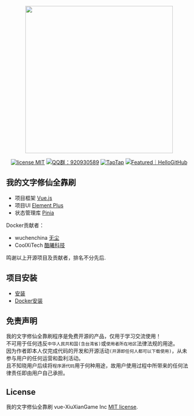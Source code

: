 <p align="center">
    <img src="https://i0.hdslb.com/bfs/article/2954c995c96dd4ece5922282f54ec58b8941412.png" width="400">
</p>
<p align="center">
    <a href="https://opensource.org/licenses/MIT"><img src="https://img.shields.io/badge/license-MIT-blue" alt="license MIT"></a>
    <a href="https://qm.qq.com/q/iifNs5qukg"><img src="https://img.shields.io/badge/QQ%E7%BE%A4-920930589-green" alt="QQ群：920930589"></a>
    <a href="https://www.taptap.cn/app/719622"><img src="https://img.shields.io/badge/TapTap-%E6%88%91%E7%9A%84%E6%96%87%E5%AD%97%E4%BF%AE%E4%BB%99%E5%85%A8%E9%9D%A0%E5%88%B7-18d6e0" alt="TapTap"></a>
    <a href="https://hellogithub.com/repository/e73a691ffcfa4d0e92a05912fe8c0b46"><img src="https://abroad.hellogithub.com/v1/widgets/recommend.svg?rid=e73a691ffcfa4d0e92a05912fe8c0b46&claim_uid=OCYdts5lPczHag4&theme=small" alt="Featured｜HelloGitHub" /></a>
</p>
   
## 我的文字修仙全靠刷

- 项目框架 [Vue.js](https://cn.vuejs.org)
- 项目UI [Element Plus](https://element-plus.org/zh-CN)
- 状态管理库 [Pinia](https://pinia.vuejs.org/zh)
  
Docker贡献者：

- wuchenchina [无尘](https://github.com/wuchenchina)
- CoolXiTech [酷曦科技](https://github.com/CoolXiTech)
  
鸣谢以上开源项目及贡献者，排名不分先后.

## 项目安装

- [安装](https://github.com/setube/vue-XiuXianGame/wiki/install)
- [Docker安装](https://github.com/setube/vue-XiuXianGame/wiki/docker_install)

## 免责声明

我的文字修仙全靠刷程序是免费开源的产品，仅用于学习交流使用！       
不可用于任何违反`中华人民共和国(含台湾省)`或`使用者所在地区`法律法规的用途。      
因为作者即本人仅完成代码的开发和开源活动`(开源即任何人都可以下载使用)`，从未参与用户的任何运营和盈利活动。    
且不知晓用户后续将`程序源代码`用于何种用途，故用户使用过程中所带来的任何法律责任即由用户自己承担。      

## License

我的文字修仙全靠刷 vue-XiuXianGame Inc [MIT license](https://opensource.org/licenses/MIT).

